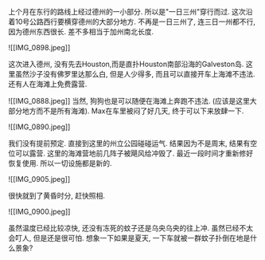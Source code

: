 上个月在东行的路线上经过德州的一小部分. 所以是"一日三州"穿行而过. 这次沿着10号公路西行要横穿德州的大部分地方. 不再是一日三州了, 连三日一州都不行, 因为德州东西很长. 差不多相当于加州南北长度.

![[IMG_0898.jpeg]]

这次进入德州, 没有先去Houston,而是直扑Houston南部沿海的Galveston岛. 这里虽然沙子没有佛罗里达那么白, 但是人少得多, 而且可以直接开车上海滩不违法. 还有人在海滩上免费露营.

![[IMG_0888.jpeg]]
当然, 狗狗也是可以随便在海滩上奔跑不违法. (应该是这里大部分地方而不是所有海滩). Max在车里被闷了好几天, 终于可以下来放肆一下.

![[IMG_0890.jpeg]]

我们没有提前预定. 直接到这里的州立公园碰碰运气. 结果因为不是周末, 结果有空位可以露营. 这里的海滩营地前几阵子被飓风给冲毁了. 最近一段时间才重新修好恢复使用. 所以一切设施都是新的. 

![[IMG_0905.jpeg]]

很快就到了黄昏时分, 赶快照相. 

![[IMG_0900.jpeg]]

虽然温度已经比较凉快, 还没有冻死的蚊子还是乌央乌央的往上冲. 虽然已经不太会叮人, 但是还是很可怕. 想象一下如果是夏天, 一下车就被一群蚊子扑倒在地是什么景象?